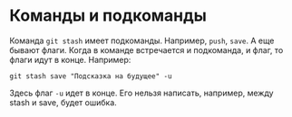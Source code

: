 # Команды и подкоманды

Команда `git stash` имеет подкоманды. Например, `push`, `save`. А еще бывают флаги. Когда в команде встречается и подкоманда, и флаг, то флаги идут в конце. Например:

```
git stash save "Подсказка на будущее" -u
```

Здесь флаг `-u` идет в конце. Его нельзя написать, например, между stash и save, будет ошибка.
